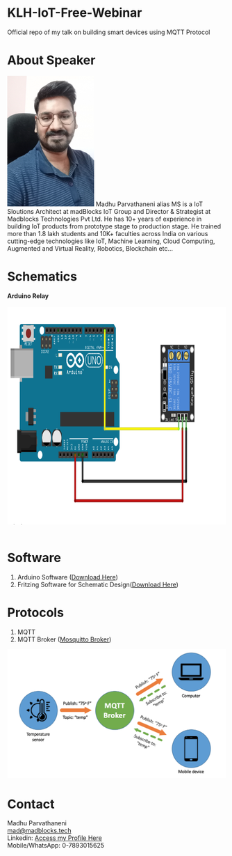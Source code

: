 # KLH-IoT-Free-Webinar
Official repo of my talk on building smart devices using MQTT Protocol

# About Speaker
<img src="https://raw.githubusercontent.com/madblocksgit/ETAI-2021---VSSUT-11th-aug-iot-session/main/maddy.jpg" height="300" width="200" />
Madhu Parvathaneni alias MS is a IoT Sloutions Architect at madBlocks IoT Group and Director & Strategist at Madblocks Technologies Pvt Ltd. He has 10+ years of experience in building IoT products from prototype stage to production stage. He trained more than 1.8 lakh students and 10K+ faculties across India on various cutting-edge technologies like IoT, Machine Learning, Cloud Computing, Augmented and Virtual Reality, Robotics, Blockchain etc...

# Schematics
<b>Arduino Relay </b> <br/> <br/>
<img src="https://raw.githubusercontent.com/madblocksgit/ETAI-2021---VSSUT-11th-aug-iot-session/main/arduino-relay.png" height="500" width="1000"/>
<Br/><br/>

# Software
1. Arduino Software (<a href="https://arduino.cc">Download Here</a>)
2. Fritzing Software for Schematic Design(<a href="https://onedrive.live.com/?authkey=%21AJ4yupk5PGV2vs0&cid=56559D033B70DDA3&id=56559D033B70DDA3%21929397&parId=56559D033B70DDA3%211006996&action=locate">Download Here</a>)

# Protocols
1. MQTT 
2. MQTT Broker (<a href="https://mosquitto.org">Mosquitto Broker</a>)

<img src="https://raw.githubusercontent.com/madblocksgit/ETAI-2021---VSSUT-11th-aug-iot-session/main/MQTT_1.png" />

# Contact
Madhu Parvathaneni <br/>
mad@madblocks.tech <br/>
Linkedin: <a href="https://linkedin.com/in/MadhuPIoT">Access my Profile Here </a> <br/>
Mobile/WhatsApp: 0-7893015625
